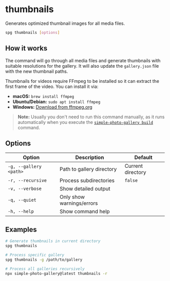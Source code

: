# thumbnails

Generates optimized thumbnail images for all media files.

```bash
spg thumbnails [options]
```

## How it works

The command will go through all media files and generate thumbnails with suitable resolutions for the gallery. It will also update the `gallery.json` file with the new thumbnail paths.

Thumbnails for videos require FFmpeg to be installed so it can extract the first frame of the video. You can install it via:

- **macOS:** `brew install ffmpeg`
- **Ubuntu/Debian:** `sudo apt install ffmpeg`
- **Windows:** [Download from ffmpeg.org](https://ffmpeg.org/download.html)

> **Note:** Usually you don't need to run this command manually, as it runs automatically when you execute the [`simple-photo-gallery build`](./build.md) command.

## Options

| Option                 | Description               | Default           |
| ---------------------- | ------------------------- | ----------------- |
| `-g, --gallery <path>` | Path to gallery directory | Current directory |
| `-r, --recursive`      | Process subdirectories    | `false`           |
| `-v, --verbose`        | Show detailed output      |                   |
| `-q, --quiet`          | Only show warnings/errors |                   |
| `-h, --help`           | Show command help         |                   |

## Examples

```bash
# Generate thumbnails in current directory
spg thumbnails

# Process specific gallery
spg thumbnails -g /path/to/gallery

# Process all galleries recursively
npx simple-photo-gallery@latest thumbnails -r
```
